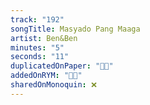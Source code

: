 ```yaml
---
track: "192"
songTitle: Masyado Pang Maaga
artist: Ben&Ben
minutes: "5"
seconds: "11"
duplicatedOnPaper: "👍🏻"
addedOnRYM: "👍🏻"
sharedOnMonoquin: ❌
---
```

